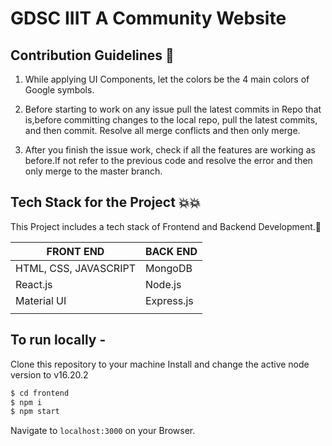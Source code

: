 # GDSC IIIT A Community Website

## Contribution Guidelines :key:

1. While applying UI Components, let the colors be the 4 main colors of Google symbols.

1. Before starting to work on any issue pull the latest commits in Repo that is,before committing changes to the local repo, pull the latest commits, and then commit. Resolve all merge conflicts and then only merge. 

1. After you finish the issue work, check if all the features are working as before.If not refer to the previous code and resolve the error and then only merge to the master branch.


##  Tech Stack for the Project :collision::collision:

This Project includes a tech stack of Frontend and Backend Development.:cop:

| FRONT END                             | BACK END                                                                            |
| ------------------------------------- | ------------------------------------------------------------------------------------|
| HTML, CSS, JAVASCRIPT                 |    MongoDB                                                                          |
| React.js                              |    Node.js                                                                          |
| Material UI                           |    Express.js                                                                       |
|                                       |                                                                                     |


## To run locally - 
Clone this repository to your machine
Install and change the active node version to v16.20.2
```bash
$ cd frontend
$ npm i
$ npm start
```
Navigate to `localhost:3000` on your Browser.
